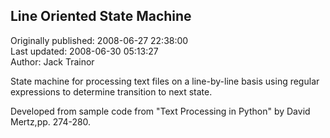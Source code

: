 ## Line Oriented State Machine  
Originally published: 2008-06-27 22:38:00  
Last updated: 2008-06-30 05:13:27  
Author: Jack Trainor  
  
State machine for processing text files on a line-by-line basis using regular
expressions to determine transition to next state.

Developed from sample code from "Text Processing in Python" by David Mertz,pp. 274-280.